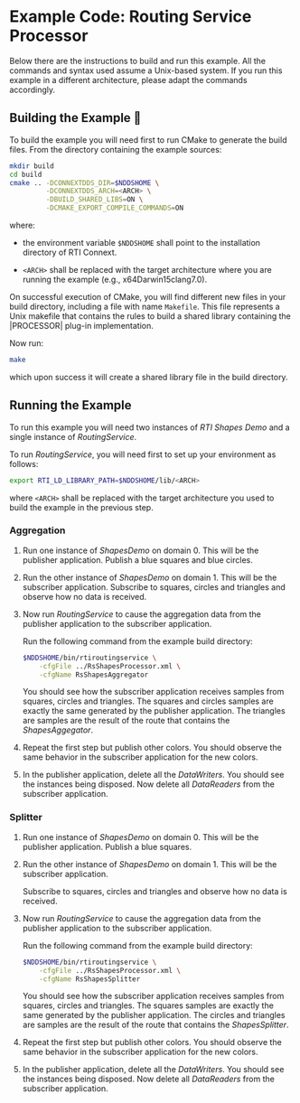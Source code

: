 # Example Code: Routing Service Processor

Below there are the instructions to build and run this example. All the commands
and syntax used assume a Unix-based system. If you run this example in a
different architecture, please adapt the commands accordingly.

## Building the Example :wrench:

To build the example you will need first to run CMake to generate the build
files. From the directory containing the example sources:

```sh
mkdir build
cd build
cmake .. -DCONNEXTDDS_DIR=$NDDSHOME \
         -DCONNEXTDDS_ARCH=<ARCH> \
         -DBUILD_SHARED_LIBS=ON \
         -DCMAKE_EXPORT_COMPILE_COMMANDS=ON
```

where:

-   the environment variable `$NDDSHOME` shall point to the installation
    directory of RTI Connext.

-   `<ARCH>` shall be replaced with the target architecture where you are
    running the example (e.g., x64Darwin15clang7.0).

On successful execution of CMake, you will find different new files in your
build directory, including a file with name `Makefile`. This file represents a
Unix makefile that contains the rules to build a shared library containing the
|PROCESSOR| plug-in implementation.

Now run:

```sh
make
```

which upon success it will create a shared library file in the build directory.

## Running the Example

To run this example you will need two instances of *RTI Shapes Demo* and a
single instance of *RoutingService*.

To run *RoutingService*, you will need first to set up your environment as
follows:

```sh
export RTI_LD_LIBRARY_PATH=$NDDSHOME/lib/<ARCH>
```

where `<ARCH>` shall be replaced with the target architecture you used to build
the example in the previous step.

### Aggregation

1.  Run one instance of *ShapesDemo* on domain 0. This will be the publisher
    application. Publish a blue squares and blue circles.

2.  Run the other instance of *ShapesDemo* on domain 1. This will be the
    subscriber application. Subscribe to squares, circles and triangles and
    observe how no data is received.

3.  Now run *RoutingService* to cause the aggregation data from the publisher
    application to the subscriber application.

    Run the following command from the example build directory:

    ```sh
    $NDDSHOME/bin/rtiroutingservice \
        -cfgFile ../RsShapesProcessor.xml \
        -cfgName RsShapesAggregator
    ```

    You should see how the subscriber application receives samples from squares,
    circles and triangles. The squares and circles samples are exactly the same
    generated by the publisher application. The triangles are samples are the
    result of the route that contains the *ShapesAggegator*.

4.  Repeat the first step but publish other colors. You should observe the same
    behavior in the subscriber application for the new colors.

5.  In the publisher application, delete all the *DataWriters*. You should see
    the instances being disposed. Now delete all *DataReaders* from the
    subscriber application.

### Splitter

1.  Run one instance of *ShapesDemo* on domain 0. This will be the publisher
    application. Publish a blue squares.

2.  Run the other instance of *ShapesDemo* on domain 1. This will be the
    subscriber application.

    Subscribe to squares, circles and triangles and observe how no data is
    received.

3.  Now run *RoutingService* to cause the aggregation data from the publisher
    application to the subscriber application.

    Run the following command from the example build directory:

    ```sh
    $NDDSHOME/bin/rtiroutingservice \
        -cfgFile ../RsShapesProcessor.xml \
        -cfgName RsShapesSplitter
    ```

    You should see how the subscriber application receives samples from squares,
    circles and triangles. The squares samples are exactly the same generated by
    the publisher application. The circles and triangles are samples are the
    result of the route that contains the *ShapesSplitter*.

4.  Repeat the first step but publish other colors. You should observe the same
    behavior in the subscriber application for the new colors.

5.  In the publisher application, delete all the *DataWriters*. You should see
    the instances being disposed. Now delete all *DataReaders* from the
    subscriber application.
